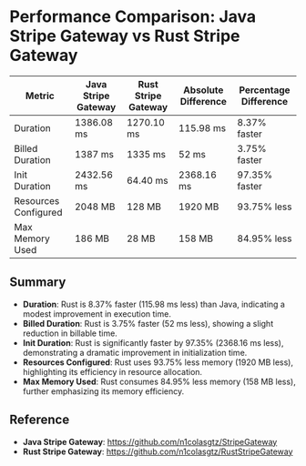 # Performance Comparison: Java Stripe Gateway vs Rust Stripe Gateway

| Metric                | Java Stripe Gateway | Rust Stripe Gateway | Absolute Difference | Percentage Difference |
|-----------------------|---------------------|---------------------|---------------------|-----------------------|
| Duration              | 1386.08 ms          | 1270.10 ms          | 115.98 ms           | 8.37% faster          |
| Billed Duration       | 1387 ms             | 1335 ms             | 52 ms               | 3.75% faster          |
| Init Duration         | 2432.56 ms          | 64.40 ms            | 2368.16 ms          | 97.35% faster         |
| Resources Configured  | 2048 MB             | 128 MB              | 1920 MB             | 93.75% less           |
| Max Memory Used       | 186 MB              | 28 MB               | 158 MB              | 84.95% less           |

## Summary

- **Duration**: Rust is 8.37% faster (115.98 ms less) than Java, indicating a modest improvement in execution time.
- **Billed Duration**: Rust is 3.75% faster (52 ms less), showing a slight reduction in billable time.
- **Init Duration**: Rust is significantly faster by 97.35% (2368.16 ms less), demonstrating a dramatic improvement in initialization time.
- **Resources Configured**: Rust uses 93.75% less memory (1920 MB less), highlighting its efficiency in resource allocation.
- **Max Memory Used**: Rust consumes 84.95% less memory (158 MB less), further emphasizing its memory efficiency.

## Reference
- **Java Stripe Gateway**: https://github.com/n1colasgtz/StripeGateway
- **Rust Stripe Gateway**: https://github.com/n1colasgtz/RustStripeGateway
